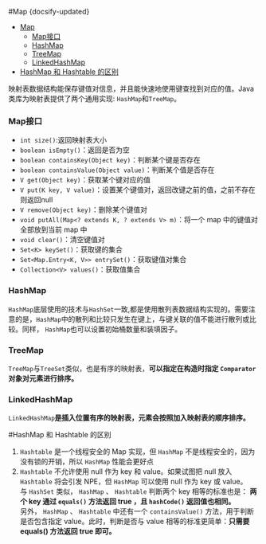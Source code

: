 #Map
{docsify-updated}

- [Map](#map)
	- [Map接口](#map接口)
	- [HashMap](#hashmap)
	- [TreeMap](#treemap)
	- [LinkedHashMap](#linkedhashmap)
- [HashMap 和 Hashtable 的区别](#hashmap-和-hashtable-的区别)


映射表数据结构能保存键值对信息，并且能快速地使用键查找到对应的值。Java类库为映射表提供了两个通用实现: `HashMap`和`TreeMap`。

### Map接口
+ `int size()`:返回映射表大小
+ `boolean isEmpty()`：返回是否为空
+ `boolean containsKey(Object key)`：判断某个键是否存在
+ `boolean containsValue(Object value)`：判断某个值是否存在
+ `V get(Object key)`：获取某个键对应的值
+ `V put(K key, V value)`：设置某个键值对，返回改键之前的值，之前不存在则返回null
+ `V remove(Object key)`：删除某个键值对
+ `void putAll(Map<? extends K, ? extends V> m)`：将一个 map 中的键值对全部放到当前 map 中
+ `void clear()`：清空键值对
+ `Set<K> keySet()`：获取键的集合
+ `Set<Map.Entry<K, V>> entrySet()`：获取键值对集合
+ `Collection<V> values()`：获取值集合

### HashMap
`HashMap`底层使用的技术与`HashSet`一致,都是使用散列表数据结构实现的。需要注意的是，`HashMap`中的散列和比较只发生在键上，与键关联的值不能进行散列或比较。同样， `HashMap`也可以设置初始桶数量和装填因子。

### TreeMap
`TreeMap`与`TreeSet`类似，也是有序的映射表，**可以指定在构造时指定 `Comparator` 对象对元素进行排序。**

### LinkedHashMap
`LinkedHashMap`**是插入位置有序的映射表，元素会按照加入映射表的顺序排序。**

#HashMap 和 Hashtable 的区别
1. `Hashtable` 是一个线程安全的 Map 实现，但 `HashMap` 不是线程安全的，因为没有锁的开销，所以 `HashMap` 性能会更好点
2. `Hashtable` 不允许使用 null 作为 key 和 value。如果试图把 null 放入 `Hashtable` 将会引发 NPE，但 `HashMap` 可以使用 null 作为 key 或 value。     
与 `HashSet` 类似， `HashMap` 、 `Hashtable` 判断两个 key 相等的标准也是： **两个 key 通过 `equals()` 方法返回 true ，且 `hashCode()` 返回值也相同。**    
另外， `HashMap` 、 `Hashtable` 中还有一个 `containsValue()` 方法，用于判断是否包含指定 value。此时，判断是否与 value 相等的标准更简单：**只需要 equals() 方法返回 true 即可。**
